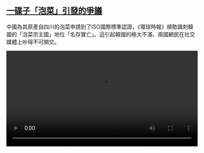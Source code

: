 <!--1606902809000-->
[一碟子「泡菜」引發的爭議](https://www.dw.com/zh/%E4%B8%80%E7%A2%9F%E5%AD%90%E3%80%8C%E6%B3%A1%E8%8F%9C%E3%80%8D%E5%BC%95%E7%99%BC%E7%9A%84%E7%88%AD%E8%AD%B0/a-55793680)
------

<p>中國為其原產自四川的泡菜申請到了ISO國際標準認證，《環球時報》順勢諷刺韓國的「泡菜宗主國」地位「名存實亡」。這引起韓國的極大不滿，兩國網民在社交媒體上吵得不可開交。</small></p><video src="https://tvdownloaddw-a.akamaihd.net/dwtv_video/flv/vdt_zh/2020/bchi201201_001_29f6ebchi_201201_kimchi_sd_sor.mp4" controls style="width:100%"></video>
